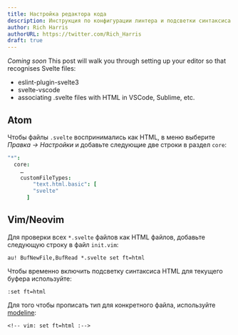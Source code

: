 ```yaml
---
title: Настройка редактора кода
description: Инструкция по конфигурации линтера и подсветки синтаксиса
author: Rich Harris
authorURL: https://twitter.com/Rich_Harris
draft: true
---
```


*Coming soon* This post will walk you through setting up your editor so that recognises Svelte files:

* eslint-plugin-svelte3
* svelte-vscode
* associating .svelte files with HTML in VSCode, Sublime, etc.

## Atom

Чтобы файлы `.svelte` воспринимались как HTML,  в меню выберите *Правка → Настройки* и добавьте следующие две строки в  раздел `core`:

```cson
"*":
  core:
    …
    customFileTypes:
	    "text.html.basic": [
        "svelte"
      ]
```

## Vim/Neovim

Для проверки всех `*.svelte` файлов как HTML файлов, добавьте следующую строку в файл `init.vim`:

```
au! BufNewFile,BufRead *.svelte set ft=html
```

Чтобы временно включить подсветку синтаксиса HTML для текущего буфера используйте:

```
:set ft=html
```

Для того чтобы прописать тип для конкретного файла, используйте [modeline](https://vim.fandom.com/wiki/Modeline_magic):

```
<!-- vim: set ft=html :-->
```
